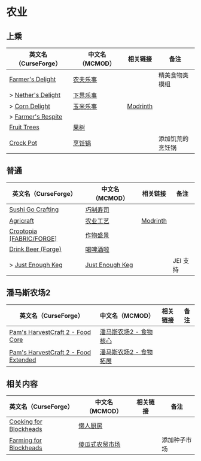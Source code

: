 # 农业

## 上乘

| 英文名（CurseForge）                                                               | 中文名（MCMOD）                                  | 相关链接                                          | 备注             |
| ---------------------------------------------------------------------------------- | ------------------------------------------------ | ------------------------------------------------- | ---------------- |
| [Farmer's Delight](https://www.curseforge.com/minecraft/mc-mods/farmers-delight)   | [农夫乐事](https://www.mcmod.cn/class/2820.html) |                                                   | 精美食物类模组   |
| > [Nether's Delight](https://www.curseforge.com/minecraft/mc-mods/nethers-delight) | [下界乐事](https://www.mcmod.cn/class/4563.html) |                                                   |                  |
| > [Corn Delight](https://www.curseforge.com/minecraft/mc-mods/corn-delight)        | [玉米乐事](https://www.mcmod.cn/class/5646.html) | [Modrinth](https://modrinth.com/mod/corn-delight) |                  |
| > [Farmer's Respite](https://www.curseforge.com/minecraft/mc-mods/farmers-respite) |                                                  |                                                   |                  |
| [Fruit Trees](https://www.curseforge.com/minecraft/mc-mods/fruit-trees)            | [果树](https://www.mcmod.cn/class/2416.html)     |                                                   |                  |
| [Crock Pot](https://www.curseforge.com/minecraft/mc-mods/crock-pot)                | [烹饪锅](https://www.mcmod.cn/class/3017.html)   |                                                   | 添加饥荒的烹饪锅 |

## 普通

| 英文名（CurseForge）                                                                      | 中文名（MCMOD）                                         | 相关链接                                       | 备注     |
| ----------------------------------------------------------------------------------------- | ------------------------------------------------------- | ---------------------------------------------- | -------- |
| [Sushi Go Crafting](https://www.curseforge.com/minecraft/mc-mods/sushigocrafting)         | [巧制寿司](https://www.mcmod.cn/class/4014.html)        |                                                |          |
| [Agricraft](https://www.curseforge.com/minecraft/mc-mods/agricraft)                       | [农业工艺](https://www.mcmod.cn/class/514.html)         | [Modrinth](https://modrinth.com/mod/agricraft) |          |
| [Croptopia [FABRIC/FORGE]](https://www.curseforge.com/minecraft/mc-mods/croptopia-fabric) | [作物盛景](https://www.mcmod.cn/class/4225.html)        |                                                |          |
| [Drink Beer (Forge)](https://www.curseforge.com/minecraft/mc-mods/drink-beer-forge)       | [喝啤酒啦](https://www.mcmod.cn/class/4585.html)        |                                                |          |
| > [Just Enough Keg](https://www.curseforge.com/minecraft/mc-mods/just-enough-keg)         | [Just Enough Keg](https://www.mcmod.cn/class/5028.html) |                                                | JEI 支持 |

## 潘马斯农场2

| 英文名（CurseForge）                                                                                                   | 中文名（MCMOD）                                                | 相关链接 | 备注 |
| ---------------------------------------------------------------------------------------------------------------------- | -------------------------------------------------------------- | -------- | ---- |
| [Pam's HarvestCraft 2 - Food Core](https://www.curseforge.com/minecraft/mc-mods/pams-harvestcraft-2-food-core)         | [潘马斯农场2 - 食物核心](https://www.mcmod.cn/class/3249.html) |          |      |
| [Pam's HarvestCraft 2 - Food Extended](https://www.curseforge.com/minecraft/mc-mods/pams-harvestcraft-2-food-extended) | [潘马斯农场2 - 食物拓展](https://www.mcmod.cn/class/2930.html) |          |      |

## 相关内容

| 英文名（CurseForge）                                                                          | 中文名（MCMOD）                                        | 相关链接 | 备注         |
| --------------------------------------------------------------------------------------------- | ------------------------------------------------------ | -------- | ------------ |
| [Cooking for Blockheads](https://minecraft.curseforge.com/projects/cooking-for-blockheads)    | [懒人厨房](https://www.mcmod.cn/class/468.html)        |          |              |
| [Farming for Blockheads](https://www.curseforge.com/minecraft/mc-mods/farming-for-blockheads) | [傻瓜式农贸市场](https://www.mcmod.cn/class/2057.html) |          | 添加种子市场 |
